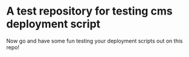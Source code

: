 # A test repository for testing cms deployment script

Now go and have some fun testing your deployment scripts out on this repo!